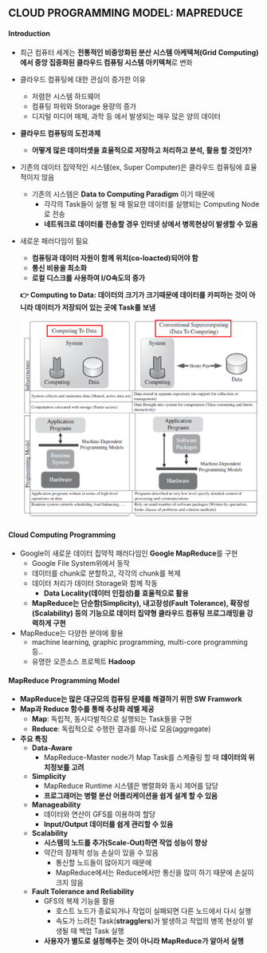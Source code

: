 ## CLOUD PROGRAMMING MODEL: MAPREDUCE

#### Introduction

- 최근 컴퓨터 세계는 **전통적인 비중앙화된  분산 시스템 아케텍쳐(Grid Computing)에서  중앙 집중화된 클라우드 컴퓨팅 시스템 아키텍쳐**로 변화

- 클라우드 컴퓨팅에 대한 관심이 증가한 이유

  - 저렴한 시스템 하드웨어
  - 컴퓨팅 파워와 Storage 용량의 증가
  - 디지털 미디어 매체, 과학 등 에서 발생되는 매우 많은 양의 데이터

- **클라우드 컴퓨팅의 도전과제**

  - **어떻게 많은 데이터셋을 효율적으로 저장하고 처리하고 분석, 활용 할 것인가?**

- 기존의 데이터 집약적인 시스템(ex, Super Computer)은 클라우드 컴퓨팅에 효율적이지 않음

  - 기존의 시스템은 **Data to Computing Paradigm** 이기 때문에
    - 각각의 Task들이 실행 될 때 필요한 데이터를 실행되는 Computing Node로 전송
    - **네트워크로 데이터를 전송할 경우 인터넷 상에서 병목현상이 발생할 수 있음**

- 새로운 패러다임이 필요

  - **컴퓨팅과 데이터 자원이 함께 위치(co-loacted)되어야 함**
  - **통신 비용을 최소화**
  - **로컬 디스크를 사용하여 I/O속도의 증가**

  **:point_right: Computing to Data: 데이터의 크기가 크기때문에 데이터를 카피하는 것이 아니라 데이터가 저장되어 있는 곳에 Task를 보냄**

   <img src="..\img\image-20201011203308301.png" alt="image-20201011203308301" style="zoom:80%;" />



#### Cloud Computing Programming

- Google이 새로운 데이터 집약적 패러다임인 **Google MapReduce**를 구현
  - Google File System위에서 동작
  - 데이터를 chunk로 분할하고, 각각의 chunk를 복제
  - 데이터 처리가 데이터 Storage와 함께 작동
    - **Data Locality(데이터 인접성)를 효율적으로 활용**
  - **MapReduce는 단순함(Simplicity), 내고장성(Fault Tolerance), 확장성(Scalability) 등의 기능으로 데이터 집약형 클라우드 컴퓨팅 프로그래밍을 강력하게 구현**
- MapReduce는 다양한 분야에 활용
  - machine learning, graphic programming, multi-core programming 등..
  - 유명한 오픈소스 프로젝트 **Hadoop**



#### MapReduce Programming Model

- **MapReduce는 많은 대규모의 컴퓨팅 문제를 해결하기 위한 SW Framwork**
- **Map과 Reduce 함수를 통해 추상화 레벨 제공**
  - **Map**: 독립적, 동시다발적으로 실행되는 Task들을 구현
  - **Reduce**: 독립적으로 수행한 결과를 하나로 모음(aggregate)
- **주요 특징**
  - **Data-Aware**
    -  MapReduce-Master node가 Map Task를 스케쥴링 할 때 **데이터의 위치정보를 고려**
  - **Simplicity**
    - MapReduce Runtime 시스템은 병렬화와 동시 제어를 담당
    - **프로그래머는 병렬 분산 어플리케이션을 쉽게 설계 할 수 있음**
  - **Manageability**
    - 데이터와 연산이 GFS를 이용하여 할당
    - **Input/Output 데이터를 쉽게 관리할 수 있음**
  - **Scalability**
    - **시스템의 노드를 추가(Scale-Out)하면 작업 성능이 향상**
    - 약간의 잠재적 성능 손실이 있을 수 있음
      - 통신할 노드들이 많아지기 때문에
      - MapReduce에서는 Reduce에서만 통신을 많이 하기 때문에 손실이 크지 않음
  - **Fault Tolerance and Reliability**
    - GFS의 복제 기능을 활용 
      - 호스트 노드가 종료되거나 작업이 실패되면 다른 노드에서 다시 실행
      - 속도가 느려진 Task(**stragglers**)가 발생하고 작업의 병목 현상이 발생될 때 백업 Task 실행
    - **사용자가 별도로 설정해주는 것이 아니라 MapReduce가 알아서 실행**
